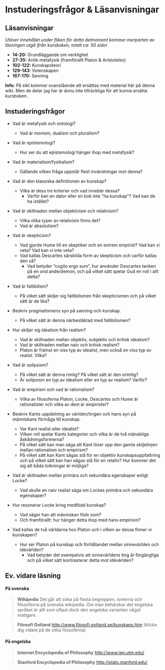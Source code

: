 # Instuderingsfrågor & Läsanvisningar

## Läsanvisningar

*Utöver innehållet under fliken för detta delmoment kommer merparten av läsningen utgå ifrån kursboken, totalt ca: 50 sidor*

* **14-20:** Grundläggande om verklighet
* **27-35:** Antik metafysik (framförallt Platon & Aristoteles)
* **102-122:** Kunskapsteori
* **129-143**: Vetenskapen
* **167-170:** Sanning

**Info:** På sikt kommer ovanstående att ersättas med material här på denna wiki. Men de delar jag har är ännu inte tillräckliga för att kunna ersätta kursboken. 


## Instuderingsfrågor

- Vad är metafysik och ontologi?
	- Vad är monism, dualism och pluralism? 
- Vad är epistemologi? 
	- Hur ser du att epistemologi hänger ihop med metafysik? 
- Vad är materialism/fysikalism? 
	- Gällande vilken fråga uppstår flest invändningar mot denna?

- Vad är den klassiska definitionen av kunskap?  
	- Vilka är dess tre kriterier och vad innebär dessa?
		- Varför kan en dator eller en bok inte "ha kunskap"? Vad kan de ha istället?
- Vad är skillnaden mellan objektivism och relativism?
	- Vilka olika typer av relativism finns det?
	- Vad är absolutism?
- Vad är skepticism?
	- Vad gjorde Hume till en skeptiker och en extrem empirist? Vad kan vi veta? Vad kan vi inte veta?
	- Vad kallas Descartes särskilda form av skepticism och varför kallas den så? 
		- Vad betyder ”cogito ergo sum”, hur använder Descartes tanken på en ond ande/demon, och på vilket sätt spelar Gud en roll i allt detta? 
- Vad är fallibilism? 
	- På vilket sätt skiljer sig fallibilismen från skepticismen och på vilket sätt är de lika? 
- Beskriv pragmatismens syn på sanning och kunskap.
	- På vilket sätt är denna närbesläktad med fallibilismen? 


- Hur skiljer sig idealism från realism?
	- Vad är skillnaden mellan objektiv, subjektiv och kritisk idealism?
	- Vad är skillnaden mellan naiv och kritisk realism?
	- Platon är främst en viss typ av idealist, men också en viss typ av realist. Vilka?
- Vad är solipsism?
	- På vilket sätt är denna rimlig? På vilket sätt är den orimlig?
	- Är solipsism en typ av idealism eller en typ av realism? Varför?
- Vad är empirism och vad är rationalism?
	- Vilka av filosoferna Platon, Locke, Descartes och Hume är rationalister och vilka av dem är empirister? 
- Beskriv Kants uppdelning av världen/tingen och hans syn på människans förmåga till kunskap. 
	- Var Kant realist eller idealist?
	- Vilken roll spelar Kants kategorier och vilka är de två mänskliga åskådningsformerna?
	- På vilket sätt kan man säga att Kant löser upp den gamla skiljelinjen mellan rationalism och empirism? 
	- På vilket sätt kan Kant sägas stå för en objektiv kunskapsuppfattning och på vilket sätt kan han sägas stå för en relativ? Hur kommer det sig att båda tolkningar är möjliga?

- Vad är skillnaden mellan primära och sekundära egenskaper enligt Locke? 
	- Vad skulle en naiv realist säga om Lockes primära och sekundära egenskaper?
- Hur resonerar Locke kring medfödd kunskap? 
	- Vad säger han att människan föds som? 
	- Och framförallt: hur hänger detta ihop med hans empirism? 
- Vad kallas de två världarna hos Platon och i vilken av dessa finner vi kunskapen?
	- Hur ser Platon på kunskap och förhållandet mellan sinnevärlden och idévärlden? 
		- Vad betyder det exempelvis att sinnevärldens ting är förgängliga och på vilket sätt kontrasterar detta mot idévärlden?
	
 


<!--ovanstående är direkt taget från sista versionen av mina seminarie-lappar -->

<!--Frågor som var borttagna från seminariet 

(OBS, vissa har jag lagt till igen, se skiss på nya lappar eller liknande i min mapp med filosofi-filer)






Vad är skillnaden mellan enkla och komplexa idéer hos Locke?

 -->


<!-- **GAMLA instuderingsfrågorna** 

## Instuderingsfrågor

- Vad är metafysik och ontologi? 

- Vad är epistemologi?

- Hur ser du att de ovanstående filosofiska ämnesområdena hänger samman?

- Vad är materialism/fysikalism?

- Vad är monism, dualism och pluralism?

- Hur skiljer sig idealism från realism?

- Vad är skillnaden mellan objektiv, subjektiv och kritisk idealism?

- Vad är solipsism?

- Vad är den klassiska definitionen av kunskap? Vilka är dess tre kriterier och vad innebär dessa?

- Varför kan en dator eller en bok inte ”ha kunskap” men däremot innehålla information?

- Beskriv Getters invändning mot den klassiska definitionen av kunskap.

- Vad är det att nå kunskap enligt Platon?

- Hur ser Platon på förhållandet mellan sinnevärlden och idévärlden och vice versa?

- Vad betyder det att sinnevärldens ting är förgängliga? På vilket sätt kontrasterar detta mot idévärlden hos Platon?

- På vilket sätt är Platon en objektiv idealist och i vilken bemärkelse är han en särskild typ av realist?

- Beskriv Kants uppdelning av världen och hans syn på människans förmåga till kunskap.

- Vad menar Kant med de mänskliga åskådningsformerna och kategorierna?

- Nämn de mänskliga åskådningsformerna och någon av kategorierna hos Kant.

- På vilket sätt kan man säga att Kant löser upp den gamla skiljelinjen mellan rationalism och empirism?

- På vilket sätt kan Kant sägas stå för en objektiv kunskapsuppfattning och på vilket sätt kan han sägas stå för en relativ? Hur kommer det sig att båda tolkningar är möjliga?

- Vad är skillnaden mellan naiv och kritisk realism?

- Vad är skillnaden mellan primära och sekundära egenskaper enligt Locke?

- Hur resonerar Locke kring medfödd kunskap?

- Vad är skillnaden mellan enkla och komplexa idéer hos Locke?

- Hur skiljer sig objektivism från relativism? Vart finner vi sanningen?

- Vad finns det för några olika typer av relativism?

- Vad är absolutism?

- Vad är fallibilism?

- Vad är skepticism?

- Hur använde Descartes skepticismen?

- Vad gjorde Hume till en skeptiker?

- På vilka sätt kan man vara skeptiker?

- På vilket sätt skiljer sig fallibilismen från skepticismen och på vilket sätt är de lika?

- Vad är empirism och vad är rationalism?

- Vad anser du själv om den huvudsakliga källan till kunskap?

- På vilket sätt är Hume en extrem empirist?

- Vad betyder ”cogito ergo sum”, hur använder Descartes tanken på en ond ande/demon och på vilket sätt spelar Gud en roll i allt detta?

- Beskriv pragmatismens syn på sanning och kunskap.

- Vilken syn på verklighet, sanning och kunskap har du? Hur hänger denna ihop med filosoferna och de olika filosofiska ismerna?

- Är du relativist eller objektivist? Varför? Vilken typ av relativist eller objektivist? Eller vill du inta en tredje position? Hur ser i så fall denna ut? Och hur hänger detta samman med din syn på verkligheten?

-->

## Ev. vidare läsning

 #### På svenska

> **Wikipedia**
> Det går att söka på flesta begreppen, ismerna och filosoferna på svenska wikipedia. Om man behärskar det engelska språket är allt som oftast dock den engelska varianten något matigare.

> **Filosofi Gotland**
http://www.filosofi.gotland.se/kunskaps.htm
(klicka dig vidare på de olika filosoferna)


#### På engelska

> **Internet Encyclopedia of Philosophy**
http://www.iep.utm.edu/

> **Stanford Encyclopedia of Philosophy**
http://plato.stanford.edu/
